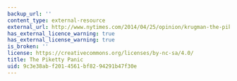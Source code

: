 ```yaml
---
backup_url: ''
content_type: external-resource
external_url: http://www.nytimes.com/2014/04/25/opinion/krugman-the-piketty-panic.html?_r=0
has_external_licence_warning: true
has_external_license_warning: true
is_broken: ''
license: https://creativecommons.org/licenses/by-nc-sa/4.0/
title: The Piketty Panic
uid: 9c3e38ab-f201-4561-bf82-94291b47f30e
---
```

